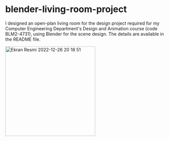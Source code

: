 # blender-living-room-project
I designed an open-plan living room for the design project required for my Computer Engineering Department's Design and Animation course (code BLM2-4731), using Blender for the scene design. The details are available in the README file.

<img width="285" alt="Ekran Resmi 2022-12-26 20 18 51" src="https://user-images.githubusercontent.com/44947688/209571160-19ad3278-9f6a-437b-847a-2eaf30934856.png">
